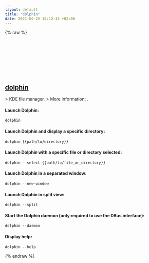 ```yaml
---
layout: default
title: "dolphin"
date: 2021-06-25 18:12:13 +02:00
---
```

{% raw %}
<h2 id="dolphin">
  <a href="/en/linux/dolphin.html">dolphin</a> <a href="#dolphin"><svg class="icon">
    <use href="/assets/images/unicode_sprite.svg#link" />
  </svg></a>
</h2>
> KDE file manager.
> More information: <https://apps.kde.org/dolphin/>.

#### Launch Dolphin:
```shell
dolphin
```
#### Launch Dolphin and display a specific directory:
```shell
dolphin {{path/to/directory}}
```
#### Launch Dolphin with a specific file or directory selected:
```shell
dolphin --select {{path/to/file_or_directory}}
```
#### Launch Dolphin in a separated window:
```shell
dolphin --new-window
```
#### Launch Dolphin in split view:
```shell
dolphin --split
```
#### Start the Dolphin daemon (only required to use the DBus interface):
```shell
dolphin --daemon
```
#### Display help:
```shell
dolphin --help
```
{% endraw %}